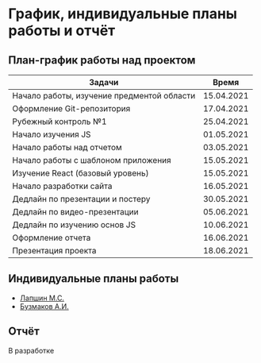 # График, индивидуальные планы работы и отчёт


## План-график работы над проектом

| Задачи  | Время |
| ------------- | ------------- |
| Начало работы, изучение предментой области | 15.04.2021  |
| Оформление Git-репозитория  | 17.04.2021  |
| Рубежный контроль №1  | 25.04.2021  |
| Начало изучения JS | 01.05.2021  |
| Начало работы над отчетом  |  03.05.2021 |
| Начало работы с шаблоном приложения  | 15.05.2021  |
| Изучение React (базовый уровень)  | 15.05.2021  |
| Начало разработки сайта  | 16.05.2021  |
| Дедлайн по презентации и постеру | 30.05.2021 |
| Дедлайн по видео-презентации | 05.06.2021 |
| Дедлайн по изучению основ JS | 10.06.2021 |
| Оформление отчета  | 16.06.2021  |
| Презентация проекта  | 18.06.2021  |

## Индивидуальные планы работы

- [Лапшин М.С.](lapshin.md)
- [Бузмаков А.И.](buzmakov.md)

## Отчёт

В разработке
